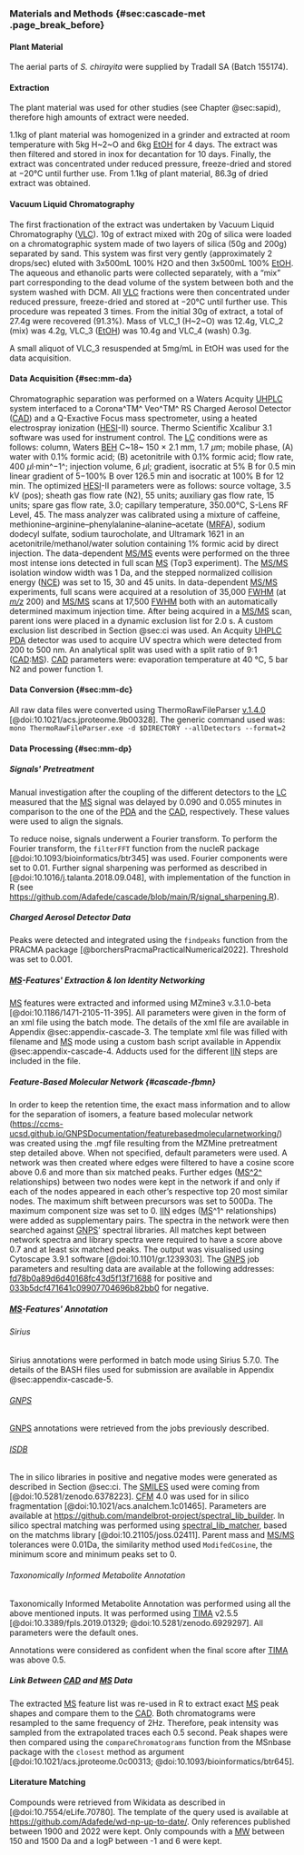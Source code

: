### Materials and Methods {#sec:cascade-met .page_break_before}

#### Plant Material

The aerial parts of *S. chirayita* were supplied by Tradall SA (Batch 155174).

#### Extraction

The plant material was used for other studies (see Chapter @sec:sapid), therefore high amounts of extract were needed.

1.1kg of plant material was homogenized in a grinder and extracted at room temperature with 5kg H~2~O and 6kg [EtOH](#etoh) for 4 days.
The extract was then filtered and stored in inox for decantation for 10 days.
Finally, the extract was concentrated under reduced pressure, freeze-dried and stored at −20°C until further use.
From 1.1kg of plant material, 86.3g of dried extract was obtained.

#### Vacuum Liquid Chromatography

The first fractionation of the extract was undertaken by Vacuum Liquid Chromatography ([VLC](#vlc)).
10g of extract mixed with 20g of silica were loaded on a chromatographic system made of two layers of silica (50g and 200g) separated by sand.
This system was first very gently (approximately 2 drops/sec) eluted with 3x500mL 100% H2O and then 3x500mL 100% [EtOH](#etoh).
The aqueous and ethanolic parts were collected separately, with a “mix” part corresponding to the dead volume of the system between both and the system washed with DCM.
All [VLC](#vlc) fractions were then concentrated under reduced pressure, freeze-dried and stored at −20°C until further use.
This procedure was repeated 3 times.
From the initial 30g of extract, a total of 27.4g were recovered (91.3%). Mass of VLC_1 (H~2~O) was 12.4g, VLC_2 (mix) was 4.2g, VLC_3 ([EtOH](#etoh)) was 10.4g and VLC_4 (wash) 0.3g.

A small aliquot of VLC_3 resuspended at 5mg/mL in EtOH was used for the data acquisition.

#### Data Acquisition {#sec:mm-da}

Chromatographic separation was performed on a Waters Acquity [UHPLC](#uhplc) system interfaced to a Corona^TM^ Veo^TM^ RS Charged Aerosol Detector ([CAD](#cad)) and a Q-Exactive Focus mass spectrometer, using a heated electrospray ionization ([HESI](#hesi)-II) source.
Thermo Scientific Xcalibur 3.1 software was used for instrument control.
The [LC](#lc) conditions were as follows: column, Waters [BEH](#beh) C~18~ 150 × 2.1 mm, 1.7 *μ*m; mobile phase, (A) water with 0.1% formic acid; (B) acetonitrile with 0.1% formic acid; flow rate, 400 *μ*l·min^−1^; injection volume, 6 *μ*l; gradient, isocratic at 5% B for 0.5 min linear gradient of 5−100% B over 126.5 min and isocratic at 100% B for 12 min.
The optimized [HESI](#hesi)-II parameters were as follows: source voltage, 3.5 kV (pos); sheath gas flow rate (N2), 55 units; auxiliary gas flow rate, 15 units; spare gas flow rate, 3.0; capillary temperature, 350.00°C, S-Lens RF Level, 45.
The mass analyzer was calibrated using a mixture of caffeine, methionine–arginine–phenylalanine–alanine–acetate ([MRFA](#mrfa)), sodium dodecyl sulfate, sodium taurocholate, and Ultramark 1621 in an acetonitrile/methanol/water solution containing 1% formic acid by direct injection.
The data-dependent [MS/MS](#msms) events were performed on the three most intense ions detected in full scan [MS](#ms) (Top3 experiment).
The [MS/MS](#msms) isolation window width was 1 Da, and the stepped normalized collision energy ([NCE](#nce)) was set to 15, 30 and 45 units.
In data-dependent [MS/MS](#msms) experiments, full scans were acquired at a resolution of 35,000 [FWHM](#fwhm) (at [*m/z*](#mz) 200) and [MS/MS](#msms) scans at 17,500 [FWHM](#fwhm) both with an automatically determined maximum injection time.
After being acquired in a [MS/MS](#msms) scan, parent ions were placed in a dynamic exclusion list for 2.0 s.
A custom exclusion list described in Section @sec:ci was used.
An Acquity [UHPLC](#uhplc) [PDA](#pda) detector was used to acquire UV spectra which were detected from 200 to 500 nm. 
An analytical split was used with a split ratio of 9:1 ([CAD](#cad):[MS](#ms)).
[CAD](#cad) parameters were: evaporation temperature at 40 °C, 5 bar N2 and power function 1.

#### Data Conversion {#sec:mm-dc}

All raw data files were converted using ThermoRawFileParser [v.1.4.0](https://github.com/compomics/ThermoRawFileParser/releases/tag/v1.4.0) [@doi:10.1021/acs.jproteome.9b00328].
The generic command used was:
`mono ThermoRawFileParser.exe -d $DIRECTORY --allDetectors --format=2`

#### Data Processing {#sec:mm-dp}

##### Signals' Pretreatment

Manual investigation after the coupling of the different detectors to the [LC](#lc) measured that the [MS](#ms) signal was delayed by 0.090 and 0.055 minutes in comparison to the one of the [PDA](#pda) and the [CAD](#cad), respectively.
These values were used to align the signals.

To reduce noise, signals underwent a Fourier transform. 
To perform the Fourier transform, the `filterFFT` function from the nucleR package [@doi:10.1093/bioinformatics/btr345] was used.
Fourier components were set to 0.01.
Further signal sharpening was performed as described in [@doi:10.1016/j.talanta.2018.09.048], with implementation of the function in R (see <https://github.com/Adafede/cascade/blob/main/R/signal_sharpening.R>).

##### Charged Aerosol Detector Data

Peaks were detected and integrated using the `findpeaks` function from the PRACMA package [@borchersPracmaPracticalNumerical2022].
Threshold was set to 0.001.

##### [MS](#ms)-Features' Extraction & Ion Identity Networking

[MS](#ms) features were extracted and informed using MZmine3 v.3.1.0-beta [@doi:10.1186/1471-2105-11-395].
All parameters were given in the form of an xml file using the batch mode.
The details of the xml file are available in Appendix @sec:appendix-cascade-3.
The template xml file was filled with filename and [MS](#ms) mode using a custom bash script available in Appendix @sec:appendix-cascade-4.
Adducts used for the different [IIN](#iin) steps are included in the file. 

##### Feature-Based Molecular Network {#cascade-fbmn}

In order to keep the retention time, the exact mass information and to allow for the separation of isomers, a feature based molecular network (<https://ccms-ucsd.github.io/GNPSDocumentation/featurebasedmolecularnetworking/>) was created using the .mgf file resulting from the MZMine pretreatment step detailed above.
When not specified, default parameters were used.
A network was then created where edges were filtered to have a cosine score above 0.6 and more than six matched peaks.
Further edges ([MS^2^](#ms2) relationships) between two nodes were kept in the network if and only if each of the nodes appeared in each other’s respective top 20 most similar nodes.
The maximum shift between precursors was set to 500Da.
The maximum component size was set to 0.
[IIN](#iin) edges ([MS](#ms)^1^ relationships) were added as supplementary pairs.
The spectra in the network were then searched against [GNPS](#gnps)’ spectral libraries.
All matches kept between network spectra and library spectra were required to have a score above 0.7 and at least six matched peaks.
The output was visualised using Cytoscape 3.9.1 software [@doi:10.1101/gr.1239303].
The [GNPS](#gnps) job parameters and resulting data are available at the following addresses: [fd78b0a89d6d40168fc43d5f13f71688](https://gnps.ucsd.edu/ProteoSAFe/status.jsp?task=fd78b0a89d6d40168fc43d5f13f71688) for positive and [033b5dcf471641c09907704696b82bb0](https://gnps.ucsd.edu/ProteoSAFe/status.jsp?task=033b5dcf471641c09907704696b82bb0) for negative.

##### [MS](#ms)-Features' Annotation 

###### Sirius

Sirius annotations were performed in batch mode using Sirius 5.7.0.
The details of the BASH files used for submission are available in Appendix @sec:appendix-cascade-5.

###### [GNPS](#gnps)

[GNPS](#gnps) annotations were retrieved from the jobs previously described.

###### [ISDB](#isdb)

The in silico libraries in positive and negative modes were generated as described in Section @sec:ci.
The [SMILES](#smiles) used were coming from [@doi:10.5281/zenodo.6378223].
[CFM](#cfm) 4.0 was used for in silico fragmentation [@doi:10.1021/acs.analchem.1c01465].
Parameters are available at <https://github.com/mandelbrot-project/spectral_lib_builder>.
In silico spectral matching was performed using [spectral_lib_matcher](https://github.com/mandelbrot-project/spectral_lib_matcher), based on the matchms library [@doi:10.21105/joss.02411].
Parent mass and [MS/MS](#msms) tolerances were 0.01Da, the similarity method used `ModifedCosine`, the minimum score and minimum peaks set to 0.

###### Taxonomically Informed Metabolite Annotation

Taxonomically Informed Metabolite Annotation was performed using all the above mentioned inputs.
It was performed using [TIMA](#tima) v2.5.5 [@doi:10.3389/fpls.2019.01329; @doi:10.5281/zenodo.6929297].
All parameters were the default ones.

Annotations were considered as confident when the final score after [TIMA](#tima) was above 0.5.

##### Link Between [CAD](#cad) and [MS](#ms) Data

The extracted [MS](#ms) feature list was re-used in R to extract exact [MS](#ms) peak shapes and compare them to the [CAD](#cad).
Both chromatograms were resampled to the same frequency of 2Hz.
Therefore, peak intensity was sampled from the extrapolated traces each 0.5 second.
Peak shapes were then compared using the `compareChromatograms` function from the MSnbase package with the `closest` method as argument [@doi:10.1021/acs.jproteome.0c00313; @doi:10.1093/bioinformatics/btr645].

#### Literature Matching

Compounds were retrieved from Wikidata as described in [@doi:10.7554/eLife.70780].
The template of the query used is available at <https://github.com/Adafede/wd-np-up-to-date/>.
Only references published between 1900 and 2022 were kept.
Only compounds with a [MW](#mw) between 150 and 1500 Da and a logP between -1 and 6 were kept.
